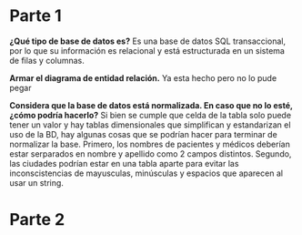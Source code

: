 # Parte 1
**¿Qué tipo de base de datos es?**
Es una base de datos SQL transaccional, por lo que su información es relacional y está estructurada en un sistema de filas y columnas. 

**Armar el diagrama de entidad relación.**
Ya esta hecho pero no lo pude pegar

**Considera que la base de datos está normalizada. En caso que no lo esté, ¿cómo
podría hacerlo?**
Si bien se cumple que celda de la tabla solo puede tener un valor y hay tablas dimensionales que simplifican y estandarizan el uso de la BD, hay algunas cosas que se podrían hacer para terminar de normalizar la base.
Primero, los nombres de pacientes y médicos deberían estar serparados en nombre y apellido como 2 campos distintos.
Segundo, las ciudades podrían estar en una tabla aparte para evitar las inconscistencias de mayusculas, minúsculas y espacios que aparecen al usar un string.

# Parte 2
